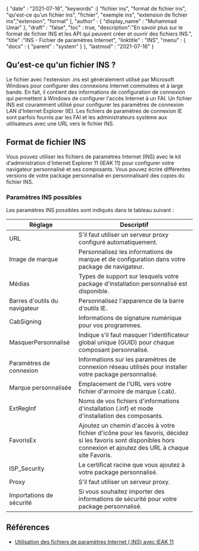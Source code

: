 {
  "date" : "2021-07-16",
  "keywords" :[ "fichier ins", "format de fichier ins", "qu'est-ce qu'un fichier ins", "fichier", "exemple ins", "extension de fichier ins","extension", "format" ],
  "author" : {
    "display_name" : "Muhammad Umar"
},
  "draft" : "false",
  "toc" : true,
  "description":"En savoir plus sur le format de fichier INS et les API qui peuvent créer et ouvrir des fichiers INS.",
  "title" :"INS - Fichier de paramètres Internet",
  "linktitle" : "INS",
  "menu" : {
    "docs" : {
      "parent" : "system"
}
},
  "lastmod" : "2021-07-16"
}

## Qu'est-ce qu'un fichier INS ?

Le fichier avec l'extension .ins est généralement utilisé par Microsoft Windows pour configurer des connexions Internet commutées et à large bande. En fait, il contient des informations de configuration de connexion qui permettent à Windows de configurer l'accès Internet à un FAI. Un fichier INS est couramment utilisé pour configurer les paramètres de connexion LAN d'Internet Explorer (IE). Les fichiers de paramètres de connexion IE sont parfois fournis par les FAI et les administrateurs système aux utilisateurs avec une URL vers le fichier INS.

## Format de fichier INS
Vous pouvez utiliser les fichiers de paramètres Internet (INS) avec le kit d'administration d'Internet Explorer 11 (IEAK 11) pour configurer votre navigateur personnalisé et ses composants. Vous pouvez écrire différentes versions de votre package personnalisé en personnalisant des copies du fichier INS.

### Paramètres INS possibles
Les paramètres INS possibles sont indiqués dans le tableau suivant :

| Réglage | Descriptif |
-----|---------|
| URL | S'il faut utiliser un serveur proxy configuré automatiquement. |
| Image de marque | Personnalisez les informations de marque et de configuration dans votre package de navigateur. |
| Médias | Types de support sur lesquels votre package d'installation personnalisé est disponible. |
| Barres d'outils du navigateur | Personnalisez l'apparence de la barre d'outils IE. |
| CabSigning | Informations de signature numérique pour vos programmes. |
| MasquerPersonnalisé | Indique s'il faut masquer l'identificateur global unique (GUID) pour chaque composant personnalisé. |
| Paramètres de connexion | Informations sur les paramètres de connexion réseau utilisés pour installer votre package personnalisé. |
| Marque personnalisée | Emplacement de l'URL vers votre fichier d'armoire de marque (.cab). |
| ExtRegInf | Noms de vos fichiers d'informations d'installation (.inf) et mode d'installation des composants. |
| FavorisEx | Ajoutez un chemin d'accès à votre fichier d'icône pour les favoris, décidez si les favoris sont disponibles hors connexion et ajoutez des URL à chaque site Favoris. |
| ISP_Security | Le certificat racine que vous ajoutez à votre package personnalisé. |
| Proxy | S'il faut utiliser un serveur proxy. |
| Importations de sécurité | Si vous souhaitez importer des informations de sécurité pour votre package personnalisé. |




## Références

* [Utilisation des fichiers de paramètres Internet (.INS) avec IEAK 11](https://learn.microsoft.com/en-us/internet-explorer/ie11-ieak/using-internet-settings-ins-files)


